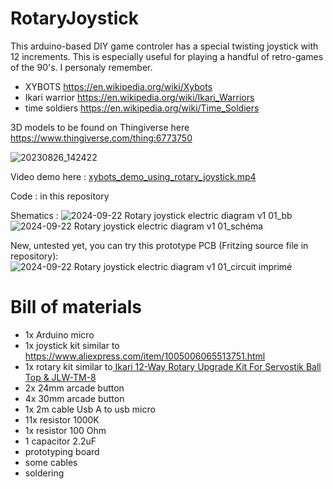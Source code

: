 # RotaryJoystick
This arduino-based DIY game controler has a special twisting joystick with 12 increments. This is especially useful for playing a handful of retro-games of the 90's. I personaly remember.
- XYBOTS  https://en.wikipedia.org/wiki/Xybots
- Ikari warrior https://en.wikipedia.org/wiki/Ikari_Warriors
- time soldiers https://en.wikipedia.org/wiki/Time_Soldiers

3D models to be found on Thingiverse here
https://www.thingiverse.com/thing:6773750

![20230826_142422](https://github.com/user-attachments/assets/5e63fc64-675b-4e2e-8af0-e13196dbf1af)

Video demo here : [xybots_demo_using_rotary_joystick.mp4](https://github.com/hipe-0/RotaryJoystick/blob/main/xybots_demo_using_rotary_joystick.mp4)

Code : in this repository

Shematics : 
![2024-09-22 Rotary joystick electric diagram v1 01_bb](https://github.com/user-attachments/assets/eee5e9a2-cd70-4e86-9e9b-91b760cfec10)
![2024-09-22 Rotary joystick electric diagram v1 01_schéma](https://github.com/user-attachments/assets/276fe4b8-f0bd-45a6-ac37-1a3506ffe956)

New, untested yet, you can try this prototype PCB (Fritzing source file in repository):
![2024-09-22 Rotary joystick electric diagram v1 01_circuit imprimé](https://github.com/user-attachments/assets/6c2c55e7-4d0b-4a60-bbdc-047d883a5df2)

# Bill of materials

- 1x Arduino micro
- 1x joystick kit similar to https://www.aliexpress.com/item/1005006065513751.html
- 1x rotary kit similar to[ Ikari 12-Way Rotary Upgrade Kit For Servostik Ball Top & JLW-TM-8 ](https://www.ultimarc.com/arcade-controls/joystick-accessories/ikari-12-way-rotary-upgrade-for-servostik-j-stik/)
- 2x 24mm arcade button
- 4x 30mm arcade button
- 1x 2m cable Usb A to usb micro
- 11x resistor 1000K
- 1x resistor 100 Ohm
- 1 capacitor 2.2uF
- prototyping board
- some cables
- soldering
